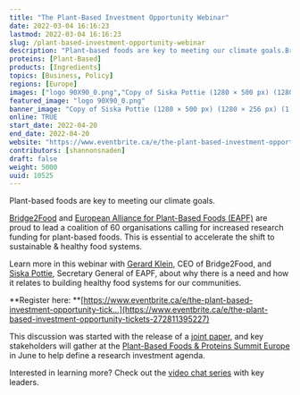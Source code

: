```yaml
---
title: "The Plant-Based Investment Opportunity Webinar"
date: 2022-03-04 16:16:23
lastmod: 2022-03-04 16:16:23
slug: /plant-based-investment-opportunity-webinar
description: "Plant-based foods are key to meeting our climate goals.Bridge2Food and European Alliance for Plant-Based Foods (EAPF) are proud to lead a coalition of 60 organisations calling for increased research funding for plant-based foods. This is essential to accelerate the shift to sustainable & healthy food systems."
proteins: [Plant-Based]
products: [Ingredients]
topics: [Business, Policy]
regions: [Europe]
images: ["logo 90X90_0.png","Copy of Siska Pottie (1280 × 500 px) (1280 × 256 px) (1).png"]
featured_image: "logo 90X90_0.png"
banner_image: "Copy of Siska Pottie (1280 × 500 px) (1280 × 256 px) (1).png"
online: TRUE
start_date: 2022-04-20
end_date: 2022-04-20
website: "https://www.eventbrite.ca/e/the-plant-based-investment-opportunity-tickets-272811395227"
contributors: [shannonsnaden]
draft: false
weight: 5000
uuid: 10525
---
```

Plant-based foods are key to meeting our climate goals.

[Bridge2Food](https://bridge2food.com/) and [European Alliance for
Plant-Based Foods (EAPF)](https://plantbasedfoodalliance.eu/) are proud
to lead a coalition of 60 organisations calling for increased research
funding for plant-based foods. This is essential to accelerate the shift
to sustainable & healthy food systems.

Learn more in this webinar with [Gerard
Klein](https://www.linkedin.com/in/gerardkleinessink/), CEO of
Bridge2Food, and [Siska
Pottie](https://www.linkedin.com/in/siska-pottie-7071155/), Secretary
General of EAPF, about why there is a need and how it relates to
building healthy food systems for our communities.

**Register
here: **[https://www.eventbrite.ca/e/the-plant-based-investment-opportunity-tick...](https://www.eventbrite.ca/e/the-plant-based-investment-opportunity-tickets-272811395227)

This discussion was started with the release of a [joint
paper](https://bridge2food.com/wp-content/uploads/2021/11/Bridge2Food_2021_Position_Paper_EAPF.pdf),
and key stakeholders will gather at the [Plant-Based Foods & Proteins
Summit Europe](https://bridge2food.com/summits/europe/) in June to help
define a research investment agenda.

Interested in learning more? Check out the [video chat
series](https://bridge2food.com/video-chat-series-investment-agenda/)
with key leaders.
